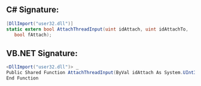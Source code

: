 
## C# Signature:
```cs
[DllImport("user32.dll")]
static extern bool AttachThreadInput(uint idAttach, uint idAttachTo,
   bool fAttach);
```

## VB.NET Signature:
```cs
<DllImport("user32.dll")> _
Public Shared Function AttachThreadInput(ByVal idAttach As System.UInt32, ByVal idAttachTo As System.UInt32, ByVal fAttach As Boolean) As Boolean
End Function
```
